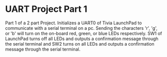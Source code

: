 # UART Project Part 1
Part 1 of a 2 part Project. Initializes a UART0 of Tivia LaunchPad
to communicate with a serial terminal on a pc. Sending the characters
'r', 'g', or 'b' will turn on the on-board red, green, or blue LEDs respectively. 
SW1 of LaunchPad turns off all LEDs and outputs a confirmation message through the
serial terminal and SW2 turns on all LEDs and outputs a confirmation message through
the serial terminal. 